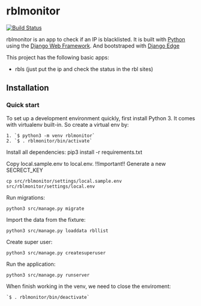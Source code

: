 

# rblmonitor
[![Build Status](https://travis-ci.org/speedlight/rblmonitor.svg?branch=master)](https://travis-ci.org/speedlight/rblmonitor)


rblmonitor is an app to check if an IP is blacklisted.
It is built with [Python][0] using the [Django Web Framework][1].
And bootstraped with [Django Edge][2]

This project has the following basic apps:

* rbls (just put the ip and check the status in the rbl sites)

## Installation

### Quick start

To set up a development environment quickly, first install Python 3. It
comes with virtualenv built-in. So create a virtual env by:

    1. `$ python3 -m venv rblmonitor`
    2. `$ . rblmonitor/bin/activate`

Install all dependencies:
    pip3 install -r requirements.txt

Copy local.sample.env to local.env.
!!Important!! Generate a new SECRECT_KEY

    cp src/rblmonitor/settings/local.sample.env src/rblmonitor/settings/local.env

Run migrations:

`python3 src/manage.py migrate`

Import the data from the fixture:

`python3 src/manage.py loaddata rbllist`

Create super user:

`python3 src/manage.py createsuperuser`

Run the application:

 `python3 src/manage.py runserver`

When finish working in the venv, we need to close the enviroment:

    `$ . rblmonitor/bin/deactivate`

[0]: https://www.python.org/
[1]: https://www.djangoproject.com/
[2]: http://django-edge.readthedocs.io/en/latest/
